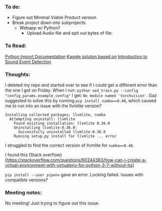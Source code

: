 ### To do:
- Figure out Minimal Viable Product version
- Break project down into subprojects:
  - Webapp w/ Python? 
    - Upload Audio file and spit out bytes of file. 
  
### To Read:
[Python Import Documentation](https://docs.python.org/3/reference/import.html#regular-packages)
[Kaggle soluton based on](https://arxiv.org/abs/1912.10211)
[Introduction to Sound Event Detection](https://www.kaggle.com/hidehisaarai1213/introduction-to-sound-event-detection)

### Thoughts:
I deleted my repo and started over to see if I could get a different error than the one I got on Friday.
When I run: `python sed_train.py --config "config_params.example_config"`
I get: `No module named 'torchvision'`. Gaz suggested to solve this by running `pip install numba==0.48`, which caused me to run into an issue with the llvmlite version?
```
Installing collected packages: llvmlite, numba
  Attempting uninstall: llvmlite
    Found existing installation: llvmlite 0.36.0
    Uninstalling llvmlite-0.36.0:
      Successfully uninstalled llvmlite-0.36.0
    Running setup.py install for llvmlite ... error
```

I struggled to find the correct version of llvmlite for `numba==0.48`.


I found this (Stack overflow)[https://stackoverflow.com/questions/60244383/how-can-i-create-a-virtual-environment-with-virtualenv-for-python-3-7-without-ha]

`pip install --user pipenv` gave an error. Locking failed. Issues with compatible versions? 

### Meeting notes:
No meeting! Just trying to figure out this issue. 